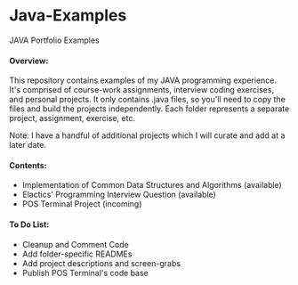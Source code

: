 # Java-Examples
JAVA Portfolio Examples

#### **Overview:**
This repository contains examples of my JAVA programming experience.
It's comprised of course-work assignments, interview coding exercises, and personal projects.
It only contains .java files, so you'll need to copy the files and build the projects independently. 
Each folder represents a separate project, assignment, exercise, etc.

Note: I have a handful of additional projects which I will curate and add at a later date.

#### **Contents:**
- Implementation of Common Data Structures and Algorithms (available)
- Elactics' Programming Interview Question (available)
- POS Terminal Project (incoming)

#### **To Do List:**
- Cleanup and Comment Code
- Add folder-specific READMEs
- Add project descriptions and screen-grabs
- Publish POS Terminal's code base
